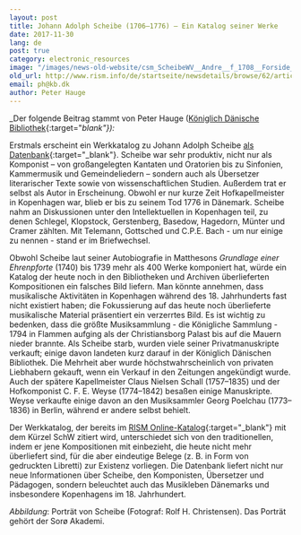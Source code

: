 ```yaml
---
layout: post
title: Johann Adolph Scheibe (1706–1776) – Ein Katalog seiner Werke
date: 2017-11-30
lang: de
post: true
category: electronic_resources
image: "/images/news-old-website/csm_ScheibeWV__Andre__f_1708__Forside_62dee28669.png"
old_url: http://www.rism.info/de/startseite/newsdetails/browse/62/article/64/johann-adolph-scheibe-1706-1776-a-descriptive-catalogue-of-his-works.html
email: ph@kb.dk
author: Peter Hauge
---
```



_Der folgende Beitrag stammt von Peter Hauge ([Königlich Dänische Bibliothek](http://www.kb.dk/en/index.html){:target="_blank"}):_

Erstmals erscheint ein Werkkatalog zu Johann Adolph Scheibe [als Datenbank](http://www.kb.dk/dcm/schw/preface.xq){:target="_blank"}. Scheibe war sehr produktiv, nicht nur als Komponist – von großangelegten Kantaten und Oratorien bis zu Sinfonien, Kammermusik und Gemeindeliedern – sondern auch als Übersetzer literarischer Texte sowie von wissenschaftlichen Studien. Außerdem trat er selbst als Autor in Erscheinung. Obwohl er nur kurze Zeit Hofkapellmeister in Kopenhagen war, blieb er bis zu seinem Tod 1776 in Dänemark. Scheibe nahm an Diskussionen unter den Intellektuellen in Kopenhagen teil, zu denen Schlegel, Klopstock, Gerstenberg, Basedow, Hagedorn, Münter und Cramer zählten. Mit Telemann, Gottsched und C.P.E. Bach - um nur einige zu nennen - stand er im Briefwechsel.

Obwohl Scheibe laut seiner Autobiografie in Matthesons _Grundlage einer Ehrenpforte_ (1740) bis 1739 mehr als 400 Werke komponiert hat, würde ein Katalog der heute noch in den Bibliotheken und Archiven überlieferten Kompositionen ein falsches Bild liefern. Man könnte annehmen, dass musikalische Aktivitäten in Kopenhagen während des 18. Jahrhunderts fast nicht existiert haben; die Fokussierung auf das heute noch überlieferte musikalische Material präsentiert ein verzerrtes Bild. Es ist wichtig zu bedenken, dass die größte Musiksammlung - die Königliche Sammlung - 1794 in Flammen aufging als der Christiansborg Palast bis auf die Mauern nieder brannte. Als Scheibe starb, wurden viele seiner Privatmanuskripte verkauft; einige davon landeten kurz darauf in der Königlich Dänischen Bibliothek. Die Mehrheit aber wurde höchstwahrscheinlich von privaten Liebhabern gekauft, wenn ein Verkauf in den Zeitungen angekündigt wurde. Auch der spätere Kapellmeister Claus Nielsen Schall (1757–1835) und der Hofkomponist C. F. E. Weyse (1774–1842) besaßen einige Manuskripte. Weyse verkaufte einige davon an den Musiksammler Georg Poelchau (1773–1836) in Berlin, während er andere selbst behielt.

Der Werkkatalog, der bereits im [RISM Online-Katalog](https://opac.rism.info/search?View=rism&author=Scheibe+Johann+Adolph){:target="_blank"} mit dem Kürzel SchW zitiert wird, unterschiedet sich von den traditionellen, indem er jene Kompositionen mit einbezieht, die heute nicht mehr überliefert sind, für die aber eindeutige Belege (z. B. in Form von gedruckten Libretti) zur Existenz vorliegen. Die Datenbank liefert nicht nur neue Informationen über Scheibe, den Komponisten, Übersetzer und Pädagogen, sondern beleuchtet auch das Musikleben Dänemarks und insbesondere Kopenhagens im 18. Jahrhundert.

_Abbildung_: Porträt von Scheibe (Fotograf: Rolf H. Christensen). Das Porträt gehört der Sorø Akademi.

<script type="text/javascript">var switchTo5x=true;</script><script type="text/javascript" src="http://w.sharethis.com/button/buttons.js"></script><script type="text/javascript">stLight.options({publisher: "9b601438-1ce1-49d8-bfd7-9cff5df54c17", doNotHash: false, doNotCopy: false, hashAddressBar: false});</script>